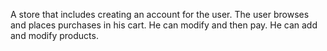 A store that includes creating an account for the user. The user browses and places purchases in his cart. He can modify and then pay. He can add and modify products.

